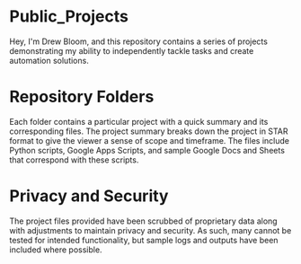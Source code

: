 # Public_Projects
Hey, I'm Drew Bloom, and this repository contains a series of projects demonstrating my ability to independently tackle tasks and create automation solutions.

# Repository Folders
Each folder contains a particular project with a quick summary and its corresponding files.
The project summary breaks down the project in STAR format to give the viewer a sense of scope and timeframe.
The files include Python scripts, Google Apps Scripts, and sample Google Docs and Sheets that correspond with these scripts.

# Privacy and Security
The project files provided have been scrubbed of proprietary data along with adjustments to maintain privacy and security.
As such, many cannot be tested for intended functionality, but sample logs and outputs have been included where possible.
